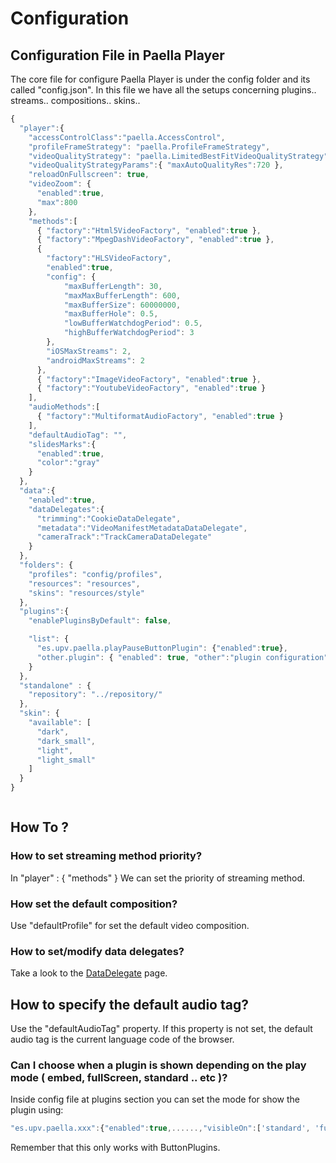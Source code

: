 ---
---

# Configuration

## Configuration File in Paella Player

The core file for configure Paella Player is under the config folder and its called "config.json". 
In this file we have all the setups concerning plugins.. streams.. compositions.. skins.. 


```javascript
{
  "player":{
    "accessControlClass":"paella.AccessControl",
    "profileFrameStrategy": "paella.ProfileFrameStrategy",
    "videoQualityStrategy": "paella.LimitedBestFitVideoQualityStrategy",
    "videoQualityStrategyParams":{ "maxAutoQualityRes":720 },
    "reloadOnFullscreen": true,
    "videoZoom": {
      "enabled":true,
      "max":800
    },
    "methods":[
      { "factory":"Html5VideoFactory", "enabled":true },
      { "factory":"MpegDashVideoFactory", "enabled":true },
      {
        "factory":"HLSVideoFactory",
        "enabled":true,
        "config": {
        	"maxBufferLength": 30,
			"maxMaxBufferLength": 600,
			"maxBufferSize": 60000000,
			"maxBufferHole": 0.5,
			"lowBufferWatchdogPeriod": 0.5,
        	"highBufferWatchdogPeriod": 3
        },
        "iOSMaxStreams": 2,
        "androidMaxStreams": 2
      },
      { "factory":"ImageVideoFactory", "enabled":true },
      { "factory":"YoutubeVideoFactory", "enabled":true }
    ],
    "audioMethods":[
      { "factory":"MultiformatAudioFactory", "enabled":true }
    ],
    "defaultAudioTag": "",
    "slidesMarks":{
      "enabled":true,
      "color":"gray"
    }
  },
  "data":{
    "enabled":true,
    "dataDelegates":{
      "trimming":"CookieDataDelegate",
      "metadata":"VideoManifestMetadataDataDelegate",
      "cameraTrack":"TrackCameraDataDelegate"
    }
  },
  "folders": {
    "profiles": "config/profiles",
    "resources": "resources",
    "skins": "resources/style"
  },
  "plugins":{
    "enablePluginsByDefault": false,

    "list": {
      "es.upv.paella.playPauseButtonPlugin": {"enabled":true},
      "other.plugin": { "enabled": true, "other":"plugin configuration" }
    }
  },
  "standalone" : {
    "repository": "../repository/"
  },
  "skin": {
    "available": [
      "dark",
      "dark_small",
      "light",
      "light_small"
    ]
  }
}



```

## How To ?

### How to set streaming method priority?

In "player" : { "methods" } We can set the priority of streaming method.


### How set the default composition?

Use "defaultProfile" for set the default video composition.


### How to set/modify data delegates?

Take a look to the [DataDelegate](../developers/paella_data.md) page.

## How to specify the default audio tag?

Use the "defaultAudioTag" property. If this property is not set, the default audio tag is the current language code of the browser.


### Can I choose when a plugin is shown depending on the play mode ( embed, fullScreen, standard .. etc )?

Inside config file at plugins section you can set the mode for show the plugin using:

```javascript
"es.upv.paella.xxx":{"enabled":true,......,"visibleOn":['standard', 'fullscreen', 'embed']},
```

Remember that this only works with ButtonPlugins.
